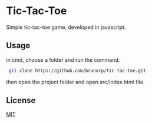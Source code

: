 # Tic-Tac-Toe

Simple tic-tac-toe game, developed in javascript.
  
## Usage
in cmd, choose a folder and run the command:
 ```bash
  git clone https://github.com/brunorp/Tic-tac-toe.git 
 ``` 

 then open the project folder and open src/index.html file.
 
## License
 
[MIT](https://choosealicense.com/licenses/mit/)